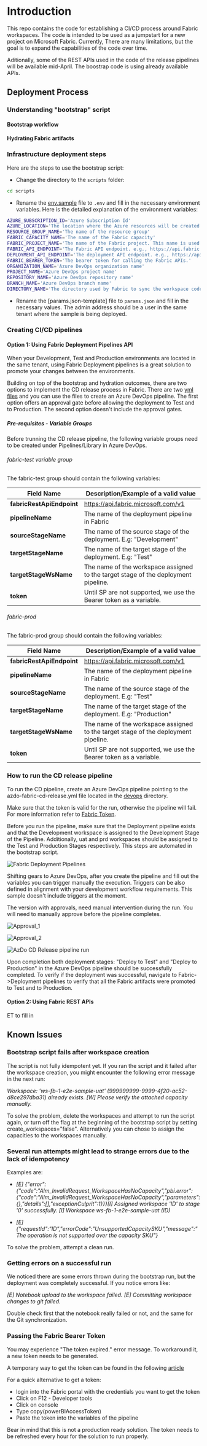 # Introduction 

This repo contains the code for establishing a CI/CD process around Fabric workspaces. The code is intended to be used as a jumpstart for a new project on Microsoft Fabric. Currently, There are many limitations, but the goal is to expand the capabilities of the code over time.

Aditionally, some of the REST APIs used in the code of the release pipelines will be available mid-April.
The boostrap code is using already available APIs.

## Deployment Process

### Understanding "bootstrap" script

#### Bootstrap workflow

#### Hydrating Fabric artifacts

### Infrastructure deployment steps

Here are the steps to use the bootstrap script:

- Change the directory to the `scripts` folder:

```bash
cd scripts
```

- Rename the [env.sample](./.env.sample) file to `.env` and fill in the necessary environment variables. Here is the detailed explanation of the environment variables:

```bash
AZURE_SUBSCRIPTION_ID='Azure Subscription Id'
AZURE_LOCATION='The location where the Azure resources will be created'
RESOURCE_GROUP_NAME='The name of the resource group'
FABRIC_CAPACITY_NAME='The name of the Fabric capacity'
FABRIC_PROJECT_NAME='The name of the Fabric project. This name is used for naming the Fabric resources.'
FABRIC_API_ENDPOINT='The Fabric API endpoint. e.g., https://api.fabric.microsoft.com/v1'
DEPLOYMENT_API_ENDPOINT='The deployment API endpoint. e.g., https://api.powerbi.com/v1.0/myorg/pipelines'
FABRIC_BEARER_TOKEN='The bearer token for calling the Fabric APIs.'
ORGANIZATION_NAME='Azure DevOps organization name'
PROJECT_NAME='Azure DevOps project name'
REPOSITORY_NAME='Azure DevOps repository name'
BRANCH_NAME='Azure DevOps branch name'
DIRECTORY_NAME='The directory used by Fabric to sync the workspace code. Can be "/" or any other sub-directory.'
```

- Rename the [params.json-template] file to `params.json` and fill in the necessary values. The admin address should be a user in the same tenant where the sample is being deployed.

### Creating CI/CD pipelines

#### Option 1: Using Fabric Deployment Pipelines API

When your Development, Test and Production environments are located in the same tenant, using Fabric Deployment pipelines is a great solution to promote your changes between the environments.

Building on top of the bootstrap and hydration outcomes, there are two options to implement the CD release process in Fabric.
There are two [yml files](./devops/) and you can use the files to create an Azure DevOps pipeline. The first option offers an approval gate before allowing the deployment to Test and to Production. The second option doesn't include the approval gates.

##### Pre-requisites - Variable Groups

Before trunning the CD release pipeline, the following variable groups need to be created under Pipelines/Library in Azure DevOps.

###### fabric-test variable group

The fabric-test group should contain the following variables:

|**Field Name**|**Description/Example of a valid value**|
|--------------|-------------------------|
|**fabricRestApiEndpoint** | https://api.fabric.microsoft.com/v1 |
|**pipelineName** | The name of the deployment pipeline in Fabric |
|**sourceStageName** | The name of the source stage of the deployment. E.g: "Development"|
|**targetStageName** | The name of the target stage of the deployment. E.g: "Test"|
|**targetStageWsName** | The name of the workspace assigned to the target stage of the deployment pipeline.|
|**token** | Until SP are not supported, we use the Bearer token as a variable.|

###### fabric-prod

The fabric-prod group should contain the following variables:

|**Field Name**|**Description/Example of a valid value**|
|--------------|-------------------------|
|**fabricRestApiEndpoint** | https://api.fabric.microsoft.com/v1 |
|**pipelineName** | The name of the deployment pipeline in Fabric |
|**sourceStageName** | The name of the source stage of the deployment. E.g: "Test"|
|**targetStageName** | The name of the target stage of the deployment. E.g: "Production"|
|**targetStageWsName** | The name of the workspace assigned to the target stage of the deployment pipeline.|
|**token** | Until SP are not supported, we use the Bearer token as a variable.|

### How to run the CD release pipeline

To run the CD pipeline, create an Azure DevOps pipeline pointing to the azdo-fabric-cd-release.yml file located in the [devops](./devops/) directory.

Make sure that the token is valid for the run, otherwise the pipeline will fail. For more information refer to [Fabric Token](#passing-the-fabric-bearer-token).

Before you run the pipeline, make sure that the Deployment pipeline exists and that the Development workspace is assigned to the Development Stage of the Pipeline. Additionally, uat and prd workspaces should be assigned to the Test and Production Stages respectively. This steps are automated in the bootstrap script.

![Fabric Deployment Pipelines](./images/dep_pipeline.png)

Shifting gears to Azure DevOps, after you create the pipeline and fill out the variables you can trigger manually the execution.
Triggers can be also defined in alignment with your development workflow requirements. This sample doesn't include triggers at the moment.

The version with approvals, need manual intervention during the run. You will need to manually approve before the pipeline completes.

![Approval_1](./images/manual_approval.png)

![Approval_2](./images/manual_approval_2.png)

![AzDo CD Release pipeline run](./images/azdo_pipeline_execution.png)

Upon completion  both deployment stages: "Deploy to Test" and "Deploy to Production"  in the Azure DevOps pipeline should be successfully completed. To verify if the deployment was successful, navigate to Fabric->Deployment pipelines to verify that all the Fabric artifacts were promoted to Test and to Production.

#### Option 2: Using Fabric REST APIs

ET to fill in

## Known Issues

### Bootstrap script fails after workspace creation

The script is not fully idempotent yet. If you ran the script and it failed after the workspace creation, you might encounter the following error message in the next run:

*Workspace: 'ws-fb-1-e2e-sample-uat' (999999999-9999-4f20-ac52-d8ce297dba31) already exists.
[W] Please verify the attached capacity manually.*

To solve the problem, delete the workspaces and attempt to run the script again, or turn off the flag at the beginning of the bootstrap script by setting create_workspaces="false". Alternatively you can chose to assign the capacities to the workspaces manually.

### Several run attempts might lead to strange errors due to the lack of idempotency

Examples are:

- *[E] {"error":{"code":"Alm_InvalidRequest_WorkspaceHasNoCapacity","pbi.error":{"code":"Alm_InvalidRequest_WorkspaceHasNoCapacity","parameters":{},"details":[],"exceptionCulprit":1}}}[I] Assigned workspace 'ID' to stage '0' successfully.
[I] Workspace ws-fb-1-e2e-sample-uat (ID)*

- *[E] {"requestId":"ID","errorCode":"UnsupportedCapacitySKU","message":"The operation is not supported over the capacity SKU"}*

To solve the problem, attempt a clean run.

### Getting errors on a successful run

We noticed there are some errors thrown during the bootstrap run, but the deployment was completely successful.
If you notice errors like:

*[E] Notebook upload to the workspace failed.
[E] Committing workspace changes to git failed.*

Double check first that the notebook really failed or not, and the same for the Git synchronization.

### Passing the Fabric Bearer Token

You may experience "The token expired." error message. To workaround it, a new token needs to be generated.

A temporary way to get the token can be found in the following [article](https://learn.microsoft.com/rest/api/fabric/articles/get-started/fabric-api-quickstart#c-code-sample-for-acquiring-a-microsoft-entra-access-token)

For a quick alternative to get a token:

- login into the Fabric portal with the credentials you want to get the token
- Click on F12 - Developer tools
- Click on console
- Type copy(powerBIAccessToken)
- Paste the token into the variables of the pipeline

Bear in mind that this is not a production ready solution. The token needs to be refreshed every hour for the solution to run properly.